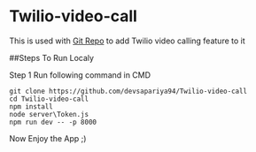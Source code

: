 # Twilio-video-call
This is used with [Git Repo](https://github.com/ShubhamPatel2305/Chain-Chat) to add Twilio video calling feature to it

##Steps To Run Localy

Step 1 
Run following command in CMD
```
git clone https://github.com/devsapariya94/Twilio-video-call
cd Twilio-video-call
npm install
node server\Token.js
npm run dev -- -p 8000
```

Now Enjoy the App ;)
